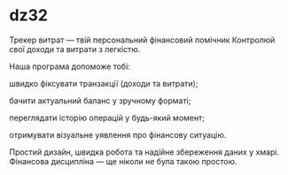 # dz32

Трекер витрат — твій персональний фінансовий помічник
Контролюй свої доходи та витрати з легкістю.

Наша програма допоможе тобі:

швидко фіксувати транзакції (доходи та витрати);

бачити актуальний баланс у зручному форматі;

переглядати історію операцій у будь-який момент;

отримувати візуальне уявлення про фінансову ситуацію.

Простий дизайн, швидка робота та надійне збереження даних у хмарі.
Фінансова дисципліна — ще ніколи не була такою простою.
